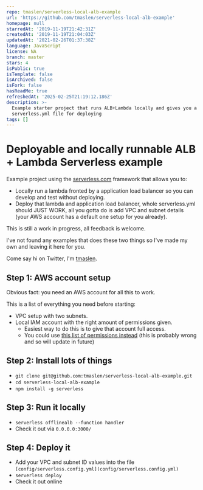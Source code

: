 ```yaml
---
repo: tmaslen/serverless-local-alb-example
url: 'https://github.com/tmaslen/serverless-local-alb-example'
homepage: null
starredAt: '2019-11-19T21:42:31Z'
createdAt: '2019-11-19T21:04:03Z'
updatedAt: '2021-02-26T01:37:38Z'
language: JavaScript
license: NA
branch: master
stars: 4
isPublic: true
isTemplate: false
isArchived: false
isFork: false
hasReadMe: true
refreshedAt: '2025-02-25T21:19:12.186Z'
description: >-
  Example starter project that runs ALB+Lambda locally and gives you a working
  serverless.yml file for deploying
tags: []
---
```


# Deployable and locally runnable ALB + Lambda Serverless example

Example project using the [serverless.com](https://serverless.com) framework that allows you to:

 * Locally run a lambda fronted by a application load balancer so you can develop and test without deploying.
 * Deploy that lambda and application load balancer, whole serverless.yml should JUST WORK, all you gotta do is add VPC and subnet details (your AWS account has a default one setup for you already).

This is still a work in progress, all feedback is welcome.

I've not found any examples that does these two things so I've made my own and leaving it here for you.

Come say hi on Twitter, I'm [tmaslen](https://twitter.com/tmaslen).

## Step 1: AWS account setup

Obvious fact: you need an AWS account for all this to work.

This is a list of everything you need before starting:

 * VPC setup with two subnets.
 * Local IAM account with the right amount of permissions given.
   * Easiest way to do this is to give that account full access.
   * You could use [this list of permissions instead](iam-policy.json) (this is probably wrong and so will update in future)

## Step 2: Install lots of things

 * `git clone git@github.com:tmaslen/serverless-local-alb-example.git`
 * `cd serverless-local-alb-example`
 * `npm install -g serverless`

## Step 3: Run it locally

 * `serverless offlinealb --function handler`
 * Check it out via `0.0.0.0:3000/`

## Step 4: Deploy it

 * Add your VPC and subnet ID values into the file `[config/serverless.config.yml](config/serverless.config.yml)`
 * `serverless deploy`
 * Check it out online
